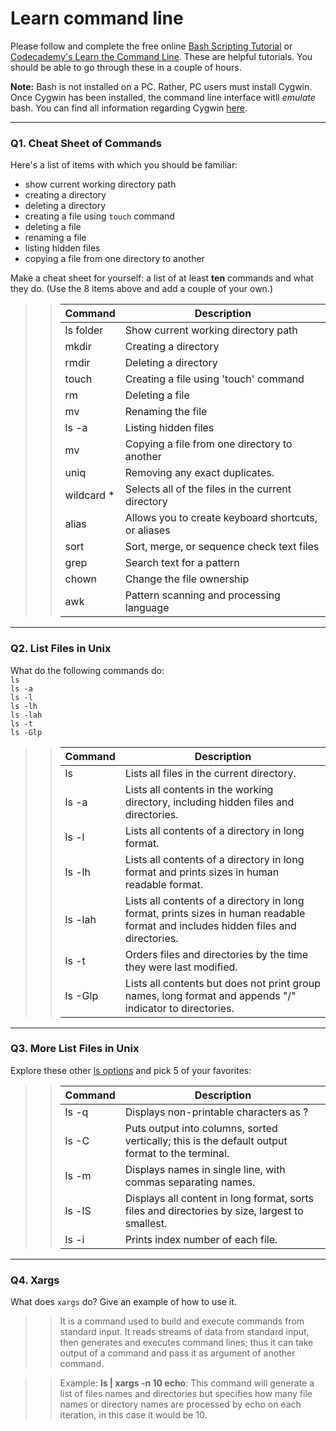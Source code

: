 # Learn command line

Please follow and complete the free online [Bash Scripting Tutorial](https://ryanstutorials.net/bash-scripting-tutorial/) or [Codecademy's Learn the Command Line](https://www.codecademy.com/learn/learn-the-command-line). These are helpful tutorials. You should be able to go through these in a couple of hours.

**Note:** Bash is not installed on a PC. Rather, PC users must install Cygwin. Once Cygwin has been installed, the command line interface witll _emulate_ bash. You can find all information regarding Cygwin [here](https://www.cygwin.com/).

---

### Q1.  Cheat Sheet of Commands  

Here's a list of items with which you should be familiar:  
* show current working directory path
* creating a directory
* deleting a directory
* creating a file using `touch` command
* deleting a file
* renaming a file
* listing hidden files
* copying a file from one directory to another

Make a cheat sheet for yourself: a list of at least **ten** commands and what they do.  (Use the 8 items above and add a couple of your own.)  

> > | Command              | Description                                          |
> > | -------------------- | ---------------------------------------------------- |
> > | ls folder            | Show current working directory path                  |
> > | mkdir                | Creating a directory                                 |
> > | rmdir                | Deleting a directory                                 |
> > | touch                | Creating a file using 'touch' command                |
> > | rm                   | Deleting a file                                      |
> > | mv                   | Renaming the file                                    |
> > | ls -a                | Listing hidden files                                 |
> > | mv                   | Copying a file from one directory to another         |
> > | uniq                 | Removing any exact duplicates.                       |
> > | wildcard *           | Selects all of the files in the current directory    |
> > | alias                | Allows you to create keyboard shortcuts, or aliases  |
> > | sort                 | Sort, merge, or sequence check text files            |
> > | grep                 | Search text for a pattern                            |
> > | chown                | Change the file ownership                            |
> > | awk                 | Pattern scanning and processing language              |
---

### Q2.  List Files in Unix   

What do the following commands do:  
`ls`  
`ls -a`  
`ls -l`  
`ls -lh`  
`ls -lah`  
`ls -t`  
`ls -Glp`  

> > | Command | Description                                                  |
> > | ------- | ------------------------------------------------------------ |
> > | ls      | Lists all files in the current directory.                    |
> > | ls -a   | Lists all contents in the working directory, including hidden files and directories. |
> > | ls -l   | Lists all contents of a directory in long format.            |
> > | ls -lh  | Lists all contents of a directory in long format and prints sizes in human readable format. |
> > | ls -lah | Lists all contents of a directory in long format, prints sizes in human readable format and includes hidden files and directories. |
> > | ls -t   | Orders files and directories by the time they were last modified. |
> > | ls -Glp | Lists all contents but does not print group names, long format and appends "/" indicator to directories. |

---

### Q3.  More List Files in Unix  

Explore these other [ls options](http://www.techonthenet.com/unix/basic/ls.php) and pick 5 of your favorites:

> > | Command | Description                                                  |
> > | ------- | ------------------------------------------------------------ |
> > | ls -q   | Displays non-printable characters as ?                       |
> > | ls -C   | Puts output into columns, sorted vertically; this is the default output format to the terminal. |
> > | ls -m   | Displays names in single line, with commas separating names. |
> > | ls -lS  | Displays all content in long format, sorts files and directories by size, largest to smallest.                          |
> > | ls -i   | Prints index number of each file. |

---

### Q4.  Xargs   

What does `xargs` do? Give an example of how to use it.

> > It is a command used to build and execute commands from standard input. It reads streams of data from standard input, then generates and executes command lines; thus it can take output of a command and pass it as argument of another command.

> > Example: **ls | xargs -n 10 echo**: This command will generate a list of files names and directories but specifies how many file names or directory names are processed by echo on each iteration, in this case it would be 10.

